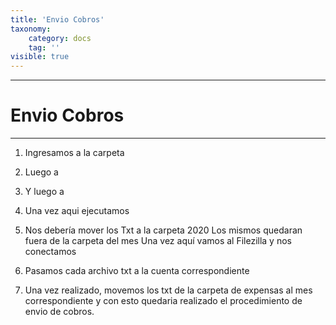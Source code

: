 ```yaml
---
title: 'Envio Cobros'
taxonomy:
    category: docs
    tag: ''
visible: true
---
```


------------------
# Envio Cobros

-----------------

1. Ingresamos a la carpeta

2. Luego a

3. Y luego a

4. Una vez aqui ejecutamos

5. Nos debería mover los Txt a la carpeta 2020
Los mismos quedaran fuera de la carpeta del mes 
Una vez aquí vamos al Filezilla y nos conectamos

6. Pasamos cada archivo txt a la cuenta correspondiente

7. Una vez realizado, movemos los txt de la carpeta de expensas al mes correspondiente y con esto quedaria realizado el procedimiento de envio de cobros.